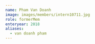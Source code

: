 ```yaml
---
name: Pham Van Doanh 
image: images/members/intern10711.jpg 
role: formerMem
enteryear: 2018
aliases:
  - van doanh pham
---
```

